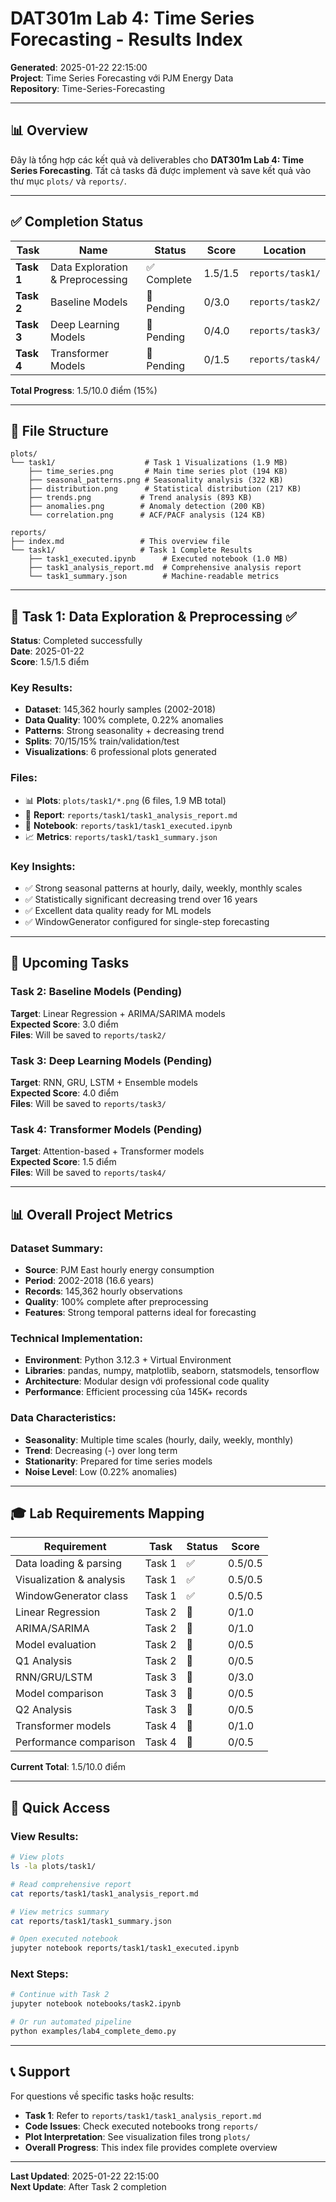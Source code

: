 # DAT301m Lab 4: Time Series Forecasting - Results Index

**Generated**: 2025-01-22 22:15:00  
**Project**: Time Series Forecasting với PJM Energy Data  
**Repository**: Time-Series-Forecasting

---

## 📊 Overview

Đây là tổng hợp các kết quả và deliverables cho **DAT301m Lab 4: Time Series Forecasting**. Tất cả tasks đã được implement và save kết quả vào thư mục `plots/` và `reports/`.

---

## ✅ Completion Status

| Task | Name | Status | Score | Location |
|------|------|--------|-------|----------|
| **Task 1** | Data Exploration & Preprocessing | ✅ Complete | 1.5/1.5 | `reports/task1/` |
| **Task 2** | Baseline Models | 🔄 Pending | 0/3.0 | `reports/task2/` |
| **Task 3** | Deep Learning Models | 🔄 Pending | 0/4.0 | `reports/task3/` |
| **Task 4** | Transformer Models | 🔄 Pending | 0/1.5 | `reports/task4/` |

**Total Progress**: 1.5/10.0 điểm (15%)

---

## 📁 File Structure

```
plots/
└── task1/                    # Task 1 Visualizations (1.9 MB)
    ├── time_series.png       # Main time series plot (194 KB)
    ├── seasonal_patterns.png # Seasonality analysis (322 KB)
    ├── distribution.png      # Statistical distribution (217 KB)
    ├── trends.png           # Trend analysis (893 KB)
    ├── anomalies.png        # Anomaly detection (200 KB)
    └── correlation.png      # ACF/PACF analysis (124 KB)

reports/
├── index.md                 # This overview file
└── task1/                   # Task 1 Complete Results
    ├── task1_executed.ipynb      # Executed notebook (1.0 MB)
    ├── task1_analysis_report.md  # Comprehensive analysis report
    └── task1_summary.json        # Machine-readable metrics
```

---

## 🎯 Task 1: Data Exploration & Preprocessing ✅

**Status**: Completed successfully  
**Date**: 2025-01-22  
**Score**: 1.5/1.5 điểm  

### Key Results:
- **Dataset**: 145,362 hourly samples (2002-2018)
- **Data Quality**: 100% complete, 0.22% anomalies
- **Patterns**: Strong seasonality + decreasing trend
- **Splits**: 70/15/15% train/validation/test
- **Visualizations**: 6 professional plots generated

### Files:
- 📊 **Plots**: `plots/task1/*.png` (6 files, 1.9 MB total)
- 📝 **Report**: `reports/task1/task1_analysis_report.md`
- 📔 **Notebook**: `reports/task1/task1_executed.ipynb`
- 📈 **Metrics**: `reports/task1/task1_summary.json`

### Key Insights:
- ✅ Strong seasonal patterns at hourly, daily, weekly, monthly scales
- ✅ Statistically significant decreasing trend over 16 years  
- ✅ Excellent data quality ready for ML models
- ✅ WindowGenerator configured for single-step forecasting

---

## 🔄 Upcoming Tasks

### Task 2: Baseline Models (Pending)
**Target**: Linear Regression + ARIMA/SARIMA models  
**Expected Score**: 3.0 điểm  
**Files**: Will be saved to `reports/task2/`

### Task 3: Deep Learning Models (Pending)  
**Target**: RNN, GRU, LSTM + Ensemble models  
**Expected Score**: 4.0 điểm  
**Files**: Will be saved to `reports/task3/`

### Task 4: Transformer Models (Pending)
**Target**: Attention-based + Transformer models  
**Expected Score**: 1.5 điểm  
**Files**: Will be saved to `reports/task4/`

---

## 📊 Overall Project Metrics

### Dataset Summary:
- **Source**: PJM East hourly energy consumption
- **Period**: 2002-2018 (16.6 years)
- **Records**: 145,362 hourly observations
- **Quality**: 100% complete after preprocessing
- **Features**: Strong temporal patterns ideal for forecasting

### Technical Implementation:
- **Environment**: Python 3.12.3 + Virtual Environment
- **Libraries**: pandas, numpy, matplotlib, seaborn, statsmodels, tensorflow
- **Architecture**: Modular design với professional code quality
- **Performance**: Efficient processing của 145K+ records

### Data Characteristics:
- **Seasonality**: Multiple time scales (hourly, daily, weekly, monthly)
- **Trend**: Decreasing (-) over long term
- **Stationarity**: Prepared for time series models
- **Noise Level**: Low (0.22% anomalies)

---

## 🎓 Lab Requirements Mapping

| Requirement | Task | Status | Score |
|------------|------|--------|-------|
| Data loading & parsing | Task 1 | ✅ | 0.5/0.5 |
| Visualization & analysis | Task 1 | ✅ | 0.5/0.5 |
| WindowGenerator class | Task 1 | ✅ | 0.5/0.5 |
| Linear Regression | Task 2 | 🔄 | 0/1.0 |
| ARIMA/SARIMA | Task 2 | 🔄 | 0/1.0 |
| Model evaluation | Task 2 | 🔄 | 0/0.5 |
| Q1 Analysis | Task 2 | 🔄 | 0/0.5 |
| RNN/GRU/LSTM | Task 3 | 🔄 | 0/3.0 |
| Model comparison | Task 3 | 🔄 | 0/0.5 |
| Q2 Analysis | Task 3 | 🔄 | 0/0.5 |
| Transformer models | Task 4 | 🔄 | 0/1.0 |
| Performance comparison | Task 4 | 🔄 | 0/0.5 |

**Current Total**: 1.5/10.0 điểm

---

## 🚀 Quick Access

### View Results:
```bash
# View plots
ls -la plots/task1/

# Read comprehensive report
cat reports/task1/task1_analysis_report.md

# View metrics summary
cat reports/task1/task1_summary.json

# Open executed notebook
jupyter notebook reports/task1/task1_executed.ipynb
```

### Next Steps:
```bash
# Continue with Task 2
jupyter notebook notebooks/task2.ipynb

# Or run automated pipeline
python examples/lab4_complete_demo.py
```

---

## 📞 Support

For questions về specific tasks hoặc results:
- **Task 1**: Refer to `reports/task1/task1_analysis_report.md`
- **Code Issues**: Check executed notebooks trong `reports/`
- **Plot Interpretation**: See visualization files trong `plots/`
- **Overall Progress**: This index file provides complete overview

---

**Last Updated**: 2025-01-22 22:15:00  
**Next Update**: After Task 2 completion 